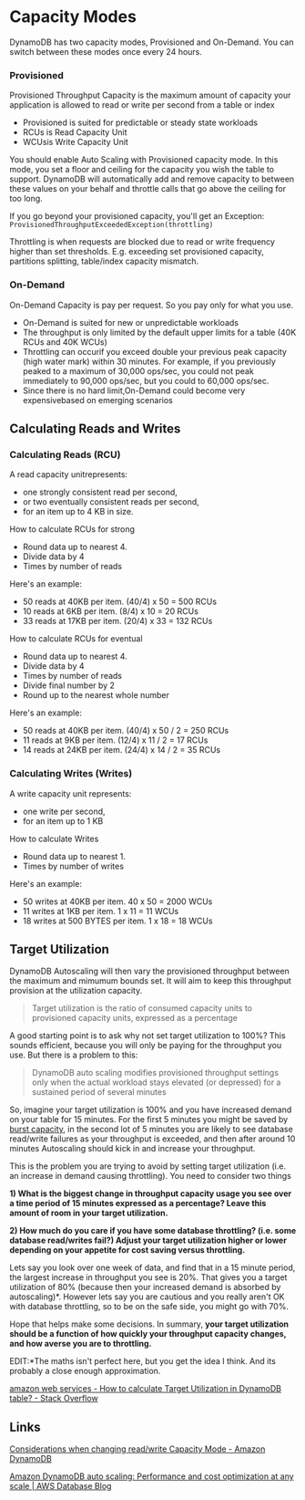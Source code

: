 # Capacity Modes

DynamoDB has two capacity modes, Provisioned and On-Demand. You can switch between these modes once every 24 hours.

### Provisioned

Provisioned Throughput Capacity is the maximum amount of capacity your application is allowed to read or write per second from a table or index

- Provisioned is suited for predictable or steady state workloads
- RCUs is Read Capacity Unit
- WCUsis Write Capacity Unit

You should enable Auto Scaling with Provisioned capacity mode. In this mode, you set a floor and ceiling for the capacity you wish the table to support. DynamoDB will automatically add and remove capacity to between these values on your behalf and throttle calls that go above the ceiling for too long.

If you go beyond your provisioned capacity, you'll get an Exception: `ProvisionedThroughputExceededException(throttling)`

Throttling is when requests are blocked due to read or write frequency higher than set thresholds. E.g. exceeding set provisioned capacity, partitions splitting, table/index capacity mismatch.

### On-Demand

On-Demand Capacity is pay per request. So you pay only for what you use.

- On-Demand is suited for new or unpredictable workloads
- The throughput is only limited by the default upper limits for a table (40K RCUs and 40K WCUs)
- Throttling can occurif you exceed double your previous peak capacity (high water mark) within 30 minutes. For example, if you previously peaked to a maximum of 30,000 ops/sec, you could not peak immediately to 90,000 ops/sec, but you could to 60,000 ops/sec.
- Since there is no hard limit,On-Demand could become very expensivebased on emerging scenarios

## Calculating Reads and Writes

### Calculating Reads (RCU)

A read capacity unitrepresents:

- one strongly consistent read per second,
- or two eventually consistent reads per second,
- for an item up to 4 KB in size.

How to calculate RCUs for strong

- Round data up to nearest 4.
- Divide data by 4
- Times by number of reads

Here's an example:

- 50 reads at 40KB per item. (40/4) x 50 = 500 RCUs
- 10 reads at 6KB per item. (8/4) x 10 = 20 RCUs
- 33 reads at 17KB per item. (20/4) x 33 = 132 RCUs

How to calculate RCUs for eventual

- Round data up to nearest 4.
- Divide data by 4
- Times by number of reads
- Divide final number by 2
- Round up to the nearest whole number

Here's an example:

- 50 reads at 40KB per item. (40/4) x 50 / 2 = 250 RCUs
- 11 reads at 9KB per item. (12/4) x 11 / 2 = 17 RCUs
- 14 reads at 24KB per item. (24/4) x 14 / 2 = 35 RCUs

### Calculating Writes (Writes)

A write capacity unit represents:

- one write per second,
- for an item up to 1 KB

How to calculate Writes

- Round data up to nearest 1.
- Times by number of writes

Here's an example:

- 50 writes at 40KB per item. 40 x 50 = 2000 WCUs
- 11 writes at 1KB per item. 1 x 11 = 11 WCUs
- 18 writes at 500 BYTES per item. 1 x 18 = 18 WCUs

## Target Utilization

DynamoDB Autoscaling will then vary the provisioned throughput between the maximum and mimumum bounds set. It will aim to keep this throughput provision at the utilization capacity.

> Target utilization is the ratio of consumed capacity units to provisioned capacity units, expressed as a percentage

A good starting point is to ask why not set target utilization to 100%? This sounds efficient, because you will only be paying for the throughput you use. But there is a problem to this:

> DynamoDB auto scaling modifies provisioned throughput settings only when the actual workload stays elevated (or depressed) for a sustained period of several minutes

So, imagine your target utilization is 100% and you have increased demand on your table for 15 minutes. For the first 5 minutes you might be saved by [burst capacity](https://docs.aws.amazon.com/amazondynamodb/latest/developerguide/bp-partition-key-design.html#bp-partition-key-throughput-bursting), in the second lot of 5 minutes you are likely to see database read/write failures as your throughput is exceeded, and then after around 10 minutes Autoscaling should kick in and increase your throughput.

This is the problem you are trying to avoid by setting target utilization (i.e. an increase in demand causing throttling). You need to consider two things

**1) What is the biggest change in throughput capacity usage you see over a time period of 15 minutes expressed as a percentage? Leave this amount of room in your target utilization.**

**2) How much do you care if you have some database throttling? (i.e. some database read/writes fail?) Adjust your target utilization higher or lower depending on your appetite for cost saving versus throttling.**

Lets say you look over one week of data, and find that in a 15 minute period, the largest increase in throughput you see is 20%. That gives you a target utilization of 80% (because then your increased demand is absorbed by autoscaling)*. However lets say you are cautious and you really aren't OK with database throttling, so to be on the safe side, you might go with 70%.

Hope that helps make some decisions. In summary, **your target utilization should be a function of how quickly your throughput capacity changes, and how averse you are to throttling.**

EDIT:*The maths isn't perfect here, but you get the idea I think. And its probably a close enough approximation.

[amazon web services - How to calculate Target Utilization in DynamoDB table? - Stack Overflow](https://stackoverflow.com/questions/50014572/how-to-calculate-target-utilization-in-dynamodb-table)

## Links

[Considerations when changing read/write Capacity Mode - Amazon DynamoDB](https://docs.aws.amazon.com/amazondynamodb/latest/developerguide/switching.capacitymode.html)

[Amazon DynamoDB auto scaling: Performance and cost optimization at any scale | AWS Database Blog](https://aws.amazon.com/blogs/database/amazon-dynamodb-auto-scaling-performance-and-cost-optimization-at-any-scale/)
